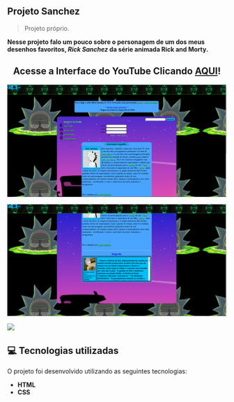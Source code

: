 ## Projeto Sanchez

> Projeto próprio.

<b> Nesse projeto falo um pouco sobre o personagem de um dos meus desenhos favoritos, <i>Rick Sanchez</i> da série animada Rick and Morty.</b>

<h2 align="center">
  Acesse a Interface do YouTube Clicando <a href="https://erick-sarges.github.io/Projeto-Sanchez/">AQUI</a>!
</h2>

![](./imagens-projeto/projeto.sanchez1.png)

<!-- <br> -->
![](./imagens-projeto/projeto.sanchez2.png)

![](./imagens-projeto/formul%C3%A1rio%20projeto.sanchez.png)


## :computer: Tecnologias utilizadas
O projeto foi desenvolvido utilizando as seguintes tecnologias:
- <b>HTML</b>
- <b>CSS</b>




